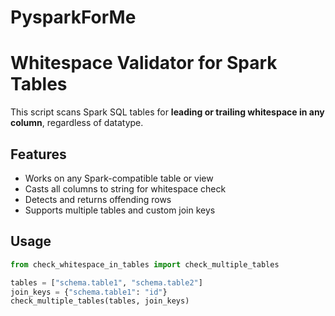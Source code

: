 # PysparkForMe
# Whitespace Validator for Spark Tables

This script scans Spark SQL tables for **leading or trailing whitespace in any column**, regardless of datatype.

## Features

- Works on any Spark-compatible table or view
- Casts all columns to string for whitespace check
- Detects and returns offending rows
- Supports multiple tables and custom join keys

## Usage

```python
from check_whitespace_in_tables import check_multiple_tables

tables = ["schema.table1", "schema.table2"]
join_keys = {"schema.table1": "id"}
check_multiple_tables(tables, join_keys)
